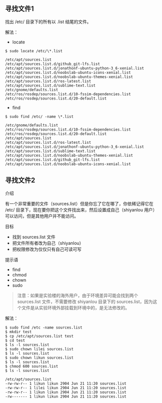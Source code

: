 ## 寻找文件1
找出 /etc/ 目录下的所有以 .list 结尾的文件。

解法：

- locate

```shell
$ sudo locate /etc/\*.list 

/etc/apt/sources.list
/etc/apt/sources.list.d/github_git-lfs.list
/etc/apt/sources.list.d/jonathonf-ubuntu-python-3_6-xenial.list
/etc/apt/sources.list.d/noobslab-ubuntu-icons-xenial.list
/etc/apt/sources.list.d/noobslab-ubuntu-themes-xenial.list
/etc/apt/sources.list.d/ros-latest.list
/etc/apt/sources.list.d/sublime-text.list
/etc/gnome/defaults.list
/etc/ros/rosdep/sources.list.d/10-fssim-dependencies.list
/etc/ros/rosdep/sources.list.d/20-default.list
```

- find

```shell
$ sudo find /etc/ -name \*.list

/etc/gnome/defaults.list
/etc/ros/rosdep/sources.list.d/10-fssim-dependencies.list
/etc/ros/rosdep/sources.list.d/20-default.list
/etc/apt/sources.list
/etc/apt/sources.list.d/ros-latest.list
/etc/apt/sources.list.d/jonathonf-ubuntu-python-3_6-xenial.list
/etc/apt/sources.list.d/sublime-text.list
/etc/apt/sources.list.d/noobslab-ubuntu-themes-xenial.list
/etc/apt/sources.list.d/github_git-lfs.list
/etc/apt/sources.list.d/noobslab-ubuntu-icons-xenial.list
```

## 寻找文件2
介绍

有一个非常重要的文件（sources.list）但是你忘了它在哪了，你依稀记得它在 /etc/ 目录下，现在要你把这个文件找出来，然后设置成自己（shiyanlou 用户）可以访问，但是其他用户并不能访问。

目标
- 找到 sources.list 文件
- 把文件所有者改为自己（shiyanlou）
- 把权限修改为仅仅只有自己可读可写

提示语
- find
- chmod
- chown
- sudo

> 注意：如果是实验楼的海外用户，由于环境差异可能会找到两个 sources.list 文件，不需要修改 shiyanlou 目录下的 sources.list，因为这个文件是从实验环境外部挂载到环境中的，是无法修改的。

解法：
```shell
$ sudo find /etc -name sources.list
$ mkdir test
$ cp /etc/apt/sources.list test
$ cd test
$ ls -l sources.list
$ sudo chown lilei sources.list
$ ls -l sources.list
$ sudo chown likun sources.list
$ ls -l sources.list
$ chmod 600 sources.list
$ ls -l sources.list

/etc/apt/sources.list
-rw-rw-r-- 1 likun likun 2904 Jun 21 11:20 sources.list
-rw-rw-r-- 1 lilei likun 2904 Jun 21 11:20 sources.list
-rw-rw-r-- 1 likun likun 2904 Jun 21 11:20 sources.list
-rw------- 1 likun likun 2904 Jun 21 11:20 sources.list

```


